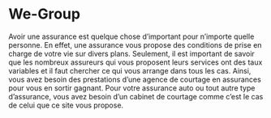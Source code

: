 # We-Group
Avoir une assurance est quelque chose d’important pour n’importe quelle personne. En effet, une assurance vous propose des conditions de prise en charge de votre vie sur divers plans. Seulement, il est important de savoir que les nombreux assureurs qui vous proposent leurs services ont des taux variables et il faut chercher ce qui vous arrange dans tous les cas. Ainsi, vous avez besoin des prestations d’une agence de courtage en assurances pour vous en sortir gagnant. Pour votre assurance auto ou tout autre type d’assurance, vous avez besoin d’un cabinet de courtage comme c’est le cas de celui que ce site vous propose.

